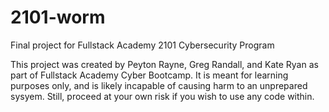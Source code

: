 # 2101-worm
Final project for Fullstack Academy 2101 Cybersecurity Program

This project was created by Peyton Rayne, Greg Randall, and Kate Ryan as part of Fullstack Academy Cyber Bootcamp.
It is meant for learning purposes only, and is likely incapable of causing harm to an unprepared sysyem.
Still, proceed at your own risk if you wish to use any code within.

